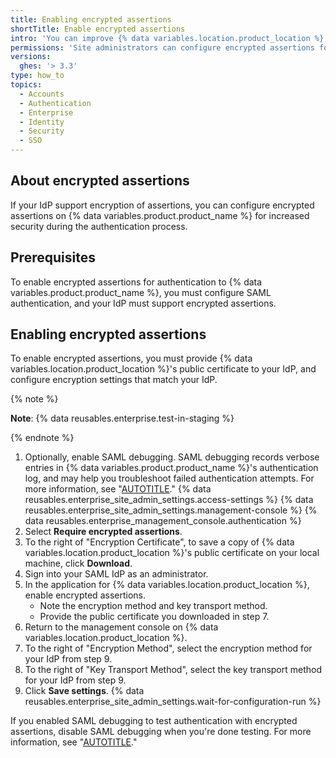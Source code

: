 ```yaml
---
title: Enabling encrypted assertions
shortTitle: Enable encrypted assertions
intro: 'You can improve {% data variables.location.product_location %}''s security with SAML single sign-on (SSO) by encrypting the messages that your SAML identity provider (IdP) sends.'
permissions: 'Site administrators can configure encrypted assertions for a {% data variables.product.product_name %} instance.'
versions:
  ghes: '> 3.3'
type: how_to
topics:
  - Accounts
  - Authentication
  - Enterprise
  - Identity
  - Security
  - SSO
---
```


## About encrypted assertions

If your IdP support encryption of assertions, you can configure encrypted assertions on {% data variables.product.product_name %} for increased security during the authentication process.

## Prerequisites

To enable encrypted assertions for authentication to {% data variables.product.product_name %}, you must configure SAML authentication, and your IdP must support encrypted assertions.

## Enabling encrypted assertions

To enable encrypted assertions, you must provide {% data variables.location.product_location %}'s public certificate to your IdP, and configure encryption settings that match your IdP.

{% note %}

**Note**: {% data reusables.enterprise.test-in-staging %}

{% endnote %}

1. Optionally, enable SAML debugging. SAML debugging records verbose entries in {% data variables.product.product_name %}'s authentication log, and may help you troubleshoot failed authentication attempts. For more information, see "[AUTOTITLE](/admin/identity-and-access-management/using-saml-for-enterprise-iam/troubleshooting-saml-authentication#configuring-saml-debugging)."
{% data reusables.enterprise_site_admin_settings.access-settings %}
{% data reusables.enterprise_site_admin_settings.management-console %}
{% data reusables.enterprise_management_console.authentication %}
1. Select **Require encrypted assertions**.
1. To the right of "Encryption Certificate", to save a copy of {% data variables.location.product_location %}'s public certificate on your local machine, click **Download**.
1. Sign into your SAML IdP as an administrator.
1. In the application for {% data variables.location.product_location %}, enable encrypted assertions.
   * Note the encryption method and key transport method.
   * Provide the public certificate you downloaded in step 7.
1. Return to the management console on {% data variables.location.product_location %}.
1. To the right of "Encryption Method", select the encryption method for your IdP from step 9.
1. To the right of "Key Transport Method", select the key transport method for your IdP from step 9.
1. Click **Save settings**.
{% data reusables.enterprise_site_admin_settings.wait-for-configuration-run %}

If you enabled SAML debugging to test authentication with encrypted assertions, disable SAML debugging when you're done testing. For more information, see "[AUTOTITLE](/admin/identity-and-access-management/using-saml-for-enterprise-iam/troubleshooting-saml-authentication#configuring-saml-debugging)."
